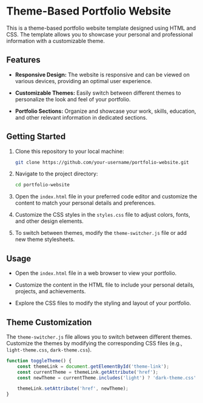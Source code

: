 # Theme-Based Portfolio Website

This is a theme-based portfolio website template designed using HTML and CSS. The template allows you to showcase your personal and professional information with a customizable theme.

## Features

- **Responsive Design:** The website is responsive and can be viewed on various devices, providing an optimal user experience.
  
- **Customizable Themes:** Easily switch between different themes to personalize the look and feel of your portfolio.

- **Portfolio Sections:** Organize and showcase your work, skills, education, and other relevant information in dedicated sections.

## Getting Started

1. Clone this repository to your local machine:

    ```bash
    git clone https://github.com/your-username/portfolio-website.git
    ```

2. Navigate to the project directory:

    ```bash
    cd portfolio-website
    ```

3. Open the `index.html` file in your preferred code editor and customize the content to match your personal details and preferences.

4. Customize the CSS styles in the `styles.css` file to adjust colors, fonts, and other design elements.

5. To switch between themes, modify the `theme-switcher.js` file or add new theme stylesheets.

## Usage

- Open the `index.html` file in a web browser to view your portfolio.

- Customize the content in the HTML file to include your personal details, projects, and achievements.

- Explore the CSS files to modify the styling and layout of your portfolio.

## Theme Customization

The `theme-switcher.js` file allows you to switch between different themes. Customize the themes by modifying the corresponding CSS files (e.g., `light-theme.css`, `dark-theme.css`).

```javascript
function toggleTheme() {
    const themeLink = document.getElementById('theme-link');
    const currentTheme = themeLink.getAttribute('href');
    const newTheme = currentTheme.includes('light') ? 'dark-theme.css' : 'light-theme.css';

    themeLink.setAttribute('href', newTheme);
}
